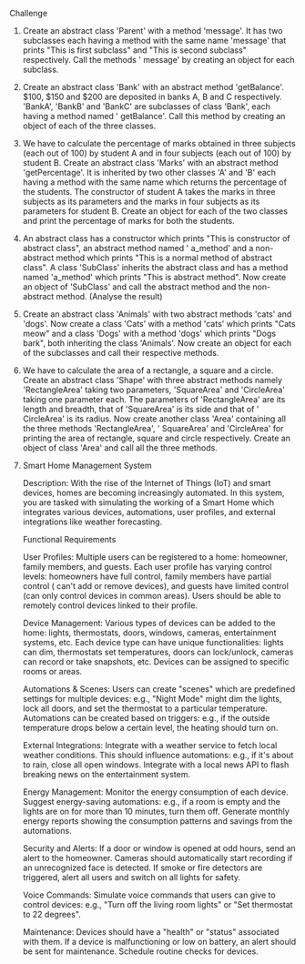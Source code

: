 Challenge

1. Create an abstract class 'Parent' with a method 'message'. It has two subclasses each having a method with the same
   name 'message' that prints "This is first subclass" and "This is second subclass" respectively. Call the methods '
   message' by creating an object for each subclass.

2. Create an abstract class 'Bank' with an abstract method 'getBalance'. $100, $150 and $200 are deposited in banks A, B
   and C respectively. 'BankA', 'BankB' and 'BankC' are subclasses of class 'Bank', each having a method named '
   getBalance'. Call this method by creating an object of each of the three classes.

3. We have to calculate the percentage of marks obtained in three subjects (each out of 100) by student A and in four
   subjects (each out of 100) by student B. Create an abstract class 'Marks' with an abstract method 'getPercentage'. It
   is inherited by two other classes 'A' and 'B' each having a method with the same name which returns the percentage of
   the students. The constructor of student A takes the marks in three subjects as its parameters and the marks in four
   subjects as its parameters for student B. Create an object for each of the two classes and print the percentage of
   marks for both the students.

4. An abstract class has a constructor which prints "This is constructor of abstract class", an abstract method named '
   a_method' and a non-abstract method which prints "This is a normal method of abstract class". A class 'SubClass'
   inherits the abstract class and has a method named 'a_method' which prints "This is abstract method". Now create an
   object of 'SubClass' and call the abstract method and the non-abstract method. (Analyse the result)

5. Create an abstract class 'Animals' with two abstract methods 'cats' and 'dogs'. Now create a class 'Cats' with a
   method 'cats' which prints "Cats meow" and a class 'Dogs' with a method 'dogs' which prints "Dogs bark", both
   inheriting the class 'Animals'. Now create an object for each of the subclasses and call their respective methods.

6. We have to calculate the area of a rectangle, a square and a circle. Create an abstract class 'Shape' with three
   abstract methods namely 'RectangleArea' taking two parameters, 'SquareArea' and 'CircleArea' taking one parameter
   each. The parameters of 'RectangleArea' are its length and breadth, that of 'SquareArea' is its side and that of '
   CircleArea' is its radius. Now create another class 'Area' containing all the three methods 'RectangleArea', '
   SquareArea' and 'CircleArea' for printing the area of rectangle, square and circle respectively. Create an object of
   class 'Area' and call all the three methods.

7. Smart Home Management System

   Description:
   With the rise of the Internet of Things (IoT) and smart devices, homes are becoming increasingly automated. In this
   system, you are tasked with simulating the working of a Smart Home which integrates various devices, automations,
   user
   profiles, and external integrations like weather forecasting.

   Functional Requirements

   User Profiles:
   Multiple users can be registered to a home: homeowner, family members, and guests.
   Each user profile has varying control levels: homeowners have full control, family members have partial control (
   can't
   add or remove devices), and guests have limited control (can only control devices in common areas).
   Users should be able to remotely control devices linked to their profile.

   Device Management:
   Various types of devices can be added to the home: lights, thermostats, doors, windows, cameras, entertainment
   systems,
   etc.
   Each device type can have unique functionalities: lights can dim, thermostats set temperatures, doors can
   lock/unlock,
   cameras can record or take snapshots, etc.
   Devices can be assigned to specific rooms or areas.

   Automations & Scenes:
   Users can create "scenes" which are predefined settings for multiple devices: e.g., "Night Mode" might dim the
   lights,
   lock all doors, and set the thermostat to a particular temperature.
   Automations can be created based on triggers: e.g., if the outside temperature drops below a certain level, the
   heating
   should turn on.

   External Integrations:
   Integrate with a weather service to fetch local weather conditions. This should influence automations: e.g., if it's
   about to rain, close all open windows.
   Integrate with a local news API to flash breaking news on the entertainment system.

   Energy Management:
   Monitor the energy consumption of each device.
   Suggest energy-saving automations: e.g., if a room is empty and the lights are on for more than 10 minutes, turn them
   off.
   Generate monthly energy reports showing the consumption patterns and savings from the automations.

   Security and Alerts:
   If a door or window is opened at odd hours, send an alert to the homeowner.
   Cameras should automatically start recording if an unrecognized face is detected.
   If smoke or fire detectors are triggered, alert all users and switch on all lights for safety.

   Voice Commands:
   Simulate voice commands that users can give to control devices: e.g., "Turn off the living room lights" or "Set
   thermostat to 22 degrees".

   Maintenance:
   Devices should have a "health" or "status" associated with them. If a device is malfunctioning or low on battery, an
   alert should be sent for maintenance.
   Schedule routine checks for devices.
